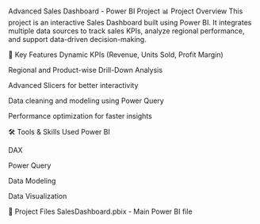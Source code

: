 Advanced Sales Dashboard - Power BI Project
📊 Project Overview
This project is an interactive Sales Dashboard built using Power BI. It integrates multiple data sources to track sales KPIs, analyze regional performance, and support data-driven decision-making.

🚀 Key Features
Dynamic KPIs (Revenue, Units Sold, Profit Margin)

Regional and Product-wise Drill-Down Analysis

Advanced Slicers for better interactivity

Data cleaning and modeling using Power Query

Performance optimization for faster insights

🛠️ Tools & Skills Used
Power BI

DAX

Power Query

Data Modeling

Data Visualization

📁 Project Files
SalesDashboard.pbix - Main Power BI file
